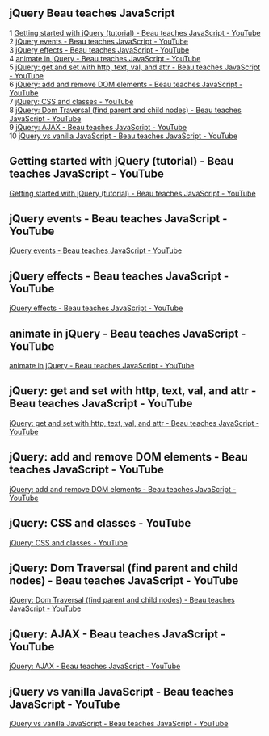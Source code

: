 ## jQuery Beau teaches JavaScript
1 [Getting started with jQuery (tutorial) - Beau teaches JavaScript - YouTube](#Getting-started-with-jQuery-(tutorial)---Beau-teaches-JavaScript---YouTube)  
2 [jQuery events - Beau teaches JavaScript - YouTube](#jQuery-events---Beau-teaches-JavaScript---YouTube)  
3 [jQuery effects - Beau teaches JavaScript - YouTube](#jQuery-effects---Beau-teaches-JavaScript---YouTube)  
4 [animate in jQuery - Beau teaches JavaScript - YouTube](#animate-in-jQuery---Beau-teaches-JavaScript---YouTube)  
5 [jQuery: get and set with http, text, val, and attr - Beau teaches JavaScript - YouTube](#jQuery:-get-and-set-with-http,-text,-val,-and-attr---Beau-teaches-JavaScript---YouTube)  
6 [jQuery: add and remove DOM elements - Beau teaches JavaScript - YouTube](#jQuery:-add-and-remove-DOM-elements---Beau-teaches-JavaScript---YouTube)  
7 [jQuery: CSS and classes - YouTube](#jQuery:-CSS-and-classes---YouTube)  
8 [jQuery: Dom Traversal (find parent and child nodes) - Beau teaches JavaScript - YouTube](#jQuery:-Dom-Traversal-(find-parent-and-child-nodes)---Beau-teaches-JavaScript---YouTube)  
9 [jQuery: AJAX - Beau teaches JavaScript - YouTube](#jQuery:-AJAX---Beau-teaches-JavaScript---YouTube)  
10 [jQuery vs vanilla JavaScript - Beau teaches JavaScript - YouTube](#jQuery-vs-vanilla-JavaScript---Beau-teaches-JavaScript---YouTube)  
## Getting started with jQuery (tutorial) - Beau teaches JavaScript - YouTube  
[Getting started with jQuery (tutorial) - Beau teaches JavaScript - YouTube](https://www.youtube.com/watch?v=KhtEmR2A1Fw&list=PLWKjhJtqVAbkyK9woUZUtunToLtNGoQHB&index=1)  
  
## jQuery events - Beau teaches JavaScript - YouTube  
[jQuery events - Beau teaches JavaScript - YouTube](https://www.youtube.com/watch?v=IR7Jbkuh824&list=PLWKjhJtqVAbkyK9woUZUtunToLtNGoQHB&index=2)  
  
## jQuery effects - Beau teaches JavaScript - YouTube  
[jQuery effects - Beau teaches JavaScript - YouTube](https://www.youtube.com/watch?v=nwK0pJQZMPI&list=PLWKjhJtqVAbkyK9woUZUtunToLtNGoQHB&index=3)  
  
## animate in jQuery - Beau teaches JavaScript - YouTube  
[animate in jQuery - Beau teaches JavaScript - YouTube](https://www.youtube.com/watch?v=ALhxxnTl5Co&list=PLWKjhJtqVAbkyK9woUZUtunToLtNGoQHB&index=4)  
  
## jQuery: get and set with http, text, val, and attr - Beau teaches JavaScript - YouTube  
[jQuery: get and set with http, text, val, and attr - Beau teaches JavaScript - YouTube](https://www.youtube.com/watch?v=veL0_Rb97dE&list=PLWKjhJtqVAbkyK9woUZUtunToLtNGoQHB&index=5)  
  
## jQuery: add and remove DOM elements - Beau teaches JavaScript - YouTube  
[jQuery: add and remove DOM elements - Beau teaches JavaScript - YouTube](https://www.youtube.com/watch?v=0GKgrEJjJDE&list=PLWKjhJtqVAbkyK9woUZUtunToLtNGoQHB&index=6)  
  
## jQuery: CSS and classes - YouTube  
[jQuery: CSS and classes - YouTube](https://www.youtube.com/watch?v=MmtfrjLLjJ0&list=PLWKjhJtqVAbkyK9woUZUtunToLtNGoQHB&index=7)  
  
## jQuery: Dom Traversal (find parent and child nodes) - Beau teaches JavaScript - YouTube  
[jQuery: Dom Traversal (find parent and child nodes) - Beau teaches JavaScript - YouTube](https://www.youtube.com/watch?v=Thnv77n2e6Q&list=PLWKjhJtqVAbkyK9woUZUtunToLtNGoQHB&index=8)  
  
## jQuery: AJAX - Beau teaches JavaScript - YouTube  
[jQuery: AJAX - Beau teaches JavaScript - YouTube](https://www.youtube.com/watch?v=Wl-VvvNCk2A&list=PLWKjhJtqVAbkyK9woUZUtunToLtNGoQHB&index=9)  
  
## jQuery vs vanilla JavaScript - Beau teaches JavaScript - YouTube  
[jQuery vs vanilla JavaScript - Beau teaches JavaScript - YouTube](https://www.youtube.com/watch?v=X65s7WQLWJY&list=PLWKjhJtqVAbkyK9woUZUtunToLtNGoQHB&index=10)  
  

